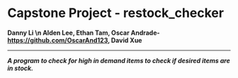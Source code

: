 
# Capstone Project - restock_checker 
**Danny Li \n
Alden Lee, 
Ethan Tam, 
Oscar Andrade- https://github.com/OscarAnd123, 
David Xue**

** **

***A program to check for high in demand items to check if desired items are in stock.***
